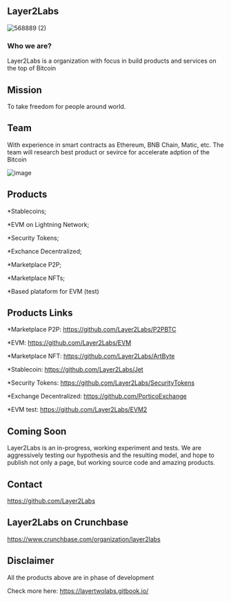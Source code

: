 ## Layer2Labs
![568889 (2)](https://user-images.githubusercontent.com/83122757/160809589-26d2f1b3-0090-4a36-a803-24e3144d44ad.png)

### Who we are? 

Layer2Labs is a organization with focus in build products and services on the top of Bitcoin

## Mission

To take freedom for people around world.

## Team 

With experience in smart contracts as Ethereum, BNB Chain, Matic, etc. The team will research best product or sevirce for accelerate adption of the Bitcoin

![image](https://user-images.githubusercontent.com/83122757/160813808-b03a78f0-6d75-4035-a484-d84cff5a0580.png)

## Products

*Stablecoins;

*EVM on Lightning Network;

*Security Tokens;

*Exchance Decentralized;

*Marketplace P2P;

*Marketplace NFTs;

*Based plataform for EVM (test)

## Products Links

*Marketplace P2P: https://github.com/Layer2Labs/P2PBTC

*EVM: https://github.com/Layer2Labs/EVM

*Marketplace NFT: https://github.com/Layer2Labs/ArtByte

*Stablecoin: https://github.com/Layer2Labs/Jet

*Security Tokens: https://github.com/Layer2Labs/SecurityTokens

*Exchange Decentralized: https://github.com/PorticoExchange

*EVM test: https://github.com/Layer2Labs/EVM2


## Coming Soon 

Layer2Labs is an in-progress, working experiment and tests. We are aggressively testing our hypothesis and the resulting model, and hope to publish not only a page, but working source code and amazing products.

## Contact

https://github.com/Layer2Labs

## Layer2Labs on Crunchbase

https://www.crunchbase.com/organization/layer2labs

## Disclaimer

All the products above are in phase of development 

Check more here: https://layertwolabs.gitbook.io/

